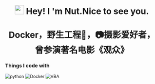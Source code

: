 <h1 align="center"><img src="https://emojis.slackmojis.com/emojis/images/1531849430/4246/blob-sunglasses.gif?1531849430" width="30"/> Hey! I 'm Nut.Nice to see you.</h1>
<h1 align="center">Docker，野生工程🦁，📷摄影爱好者，曾参演著名电影《观众》</h1>

<h3>Things I code with</h3>
<p>
  <img alt="python" src="https://img.shields.io/badge/-python-45b8d8?style=flat-square&logo=python&logoColor=white" />
  <img alt="Docker" src="https://img.shields.io/badge/-Docker-46a2f1?style=flat-square&logo=docker&logoColor=white" />
  
  
  
  <img alt="VBA" src="https://img.shields.io/badge/-VBA-8DD6F9?style=flat-square&logo=VBA&logoColor=white" /> 
<!--
**yangjianguo10/yangjianguo10** is a ✨ _special_ ✨ repository because its `README.md` (this file) appears on your GitHub profile.

Here are some ideas to get you started:

- 🔭 I’m currently working on ...
- 🌱 I’m currently learning ...
- 👯 I’m looking to collaborate on ...
- 🤔 I’m looking for help with ...
- 💬 Ask me about ...
- 📫 How to reach me: yjg13488912466@163.com
- 😄 Pronouns: ...
- ⚡ Fun fact: ...
-->
![Nut's GitHub stats](https://github-readme-stats.vercel.app/api?username=yangjianguo10&show_icons=true&theme=radical)
